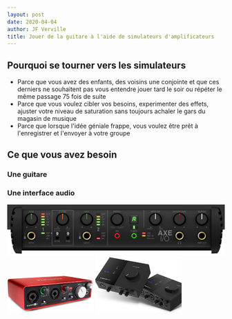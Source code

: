 ```yaml
---
layout: post
date: 2020-04-04
author: JF Verville
title: Jouer de la guitare à l'aide de simulateurs d'amplificateurs
---
```


## Pourquoi se tourner vers les simulateurs
- Parce que vous avez des enfants, des voisins une conjointe et que ces derniers ne souhaitent pas vous entendre jouer tard le soir ou répéter le même passage 75 fois de suite
- Parce que vous voulez cibler vos besoins, experimenter des effets, ajuster votre niveau de saturation sans toujours achaler le gars du magasin de musique
- Parce que lorsque l'idée géniale frappe, vous voulez être prêt à l'enregistrer et l'envoyer à votre groupe

## Ce que vous avez besoin
### Une guitare

### Une interface audio
<div class="container">
  <div class="row">
    <div class="col-sm align-bottom">
      <img src="/assets/images/axe-io.jpg" alt="Axe IO" max-width="200px" />
      <img src="/assets/images/focusrite.jpg" alt="focusrite" width="200px" />
      <img src="/assets/images/komplete.jpg" alt="komplete" width="200px" />
    </div>
  </div>
</div>



